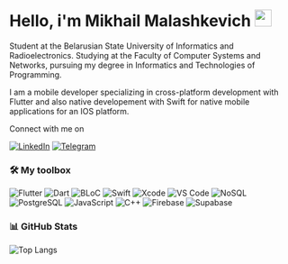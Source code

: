 # Hello, i'm Mikhail Malashkevich <img src="https://media.giphy.com/media/hvRJCLFzcasrR4ia7z/giphy.gif" width="30px">

Student at the Belarusian State University of Informatics and Radioelectronics. Studying at the Faculty of Computer Systems and Networks, pursuing my degree in Informatics and Technologies of Programming.

I am a mobile developer specializing in cross-platform development with Flutter and also native developement with Swift for native mobile applications for an IOS platform. 

Connect with me on 

[![LinkedIn](https://img.shields.io/badge/LinkedIn-blue?style=flat-square&logo=linkedin&logoColor=white)](https://www.linkedin.com/in/mikhail-malashkevich-28875b252/) [![Telegram](https://img.shields.io/badge/Telegram-blue?style=flat-square&logo=telegram&logoColor=white)](https://t.me/miksaFF)

### 🛠️ My toolbox
![Flutter](https://img.shields.io/badge/Flutter-%2302569B.svg?style=flat-square&logo=flutter&logoColor=white)
![Dart](https://img.shields.io/badge/Dart-%230175C2.svg?style=flat-square&logo=dart&logoColor=white)
![BLoC](https://img.shields.io/badge/BLoC-00A6FF?style=flat-square&logo=bloc&logoColor=white)
![Swift](https://img.shields.io/badge/Swift-F05138?style=flat-square&logo=swift&logoColor=white)
![Xcode](https://img.shields.io/badge/Xcode-007ACC?style=flat-square&logo=xcode&logoColor=white)
![VS Code](https://img.shields.io/badge/VS%20Code-0078d7?style=flat-square&logo=visual-studio-code&logoColor=white)
![NoSQL](https://img.shields.io/badge/NoSQL-008000?style=flat-square)
![PostgreSQL](https://img.shields.io/badge/PostgreSQL-336791?style=flat-square&logo=postgresql&logoColor=white)
![JavaScript](https://img.shields.io/badge/JavaScript-323330?style=flat-square&logo=javascript&logoColor=F7DF1E)
![C++](https://img.shields.io/badge/C++-00599C?style=flat-square&logo=c%2B%2B&logoColor=white)
![Firebase](https://img.shields.io/badge/Firebase-FFCA28?style=flat-square&logo=firebase&logoColor=white)
![Supabase](https://img.shields.io/badge/Supabase-3ECF8E?style=flat-square&logo=supabase&logoColor=white)

### 📊 GitHub Stats

![Top Langs](https://github-readme-stats.vercel.app/api/top-langs/?username=mikhail-sfb&layout=compact&theme=radical)
